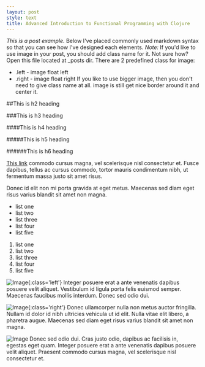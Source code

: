 ```yaml
---
layout: post
style: text
title: Advanced Introduction to Functional Programming with Clojure
---
```


*This is a post example.*
Below I've placed commonly used markdown syntax so that you can see how I've designed each elements.
*Note:* If you'd like to use image in your post, you should add class name for it.
Not sure how? Open this file located at \_posts dir.
There are 2 predefined class for image:
* .left - image float left
* .right - image float right
If you like to use bigger image, then you don't need to give class name at all.
image is still get nice border around it and center it.

##This is h2 heading

###This is h3 heading

####This is h4 heading

#####This is h5 heading

######This is h6 heading

[This link](https://github.com/studiomohawk) commodo cursus magna, vel scelerisque nisl consectetur et. Fusce dapibus, tellus ac cursus commodo, tortor mauris condimentum nibh, ut fermentum massa justo sit amet risus.

Donec id elit non mi porta gravida at eget metus. Maecenas sed diam eget risus varius blandit sit amet non magna.

* list one
* list two
* list three
* list four
* list five

1. list one
2. list two
3. list three
4. list four
5. list five

![Image](http://placehold.it/100x100){:class='left'}
Integer posuere erat a ante venenatis dapibus posuere velit aliquet. Vestibulum id ligula porta felis euismod semper. Maecenas faucibus mollis interdum. Donec sed odio dui.

![Image](http://placehold.it/100x100){:class='right'}
Donec ullamcorper nulla non metus auctor fringilla. Nullam id dolor id nibh ultricies vehicula ut id elit. Nulla vitae elit libero, a pharetra augue. Maecenas sed diam eget risus varius blandit sit amet non magna.

![Image](http://placehold.it/580x300)
Donec sed odio dui. Cras justo odio, dapibus ac facilisis in, egestas eget quam. Integer posuere erat a ante venenatis dapibus posuere velit aliquet. Praesent commodo cursus magna, vel scelerisque nisl consectetur et.
